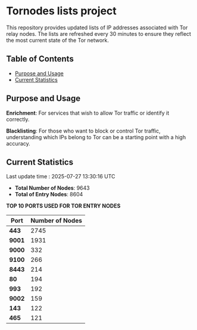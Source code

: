 # Tornodes lists project

This repository provides updated lists of IP addresses associated with Tor relay nodes. The lists are refreshed every 30 minutes to ensure they reflect the most current state of the Tor network.

## Table of Contents

- [Purpose and Usage](#purpose-and-usage)
- [Current Statistics](#current-statistics)


## Purpose and Usage

**Enrichment**: For services that wish to allow Tor traffic or identify it correctly.

**Blacklisting**: For those who want to block or control Tor traffic, understanding which IPs belong to Tor can be a starting point with a high accuracy.

## Current Statistics

Last update time : 2025-07-27 13:30:16 UTC

- **Total Number of Nodes**: 9643
- **Total of Entry Nodes**: 8604

**TOP 10 PORTS USED FOR TOR ENTRY NODES**

| **Port** | **Number of Nodes** |
|------|-----------------|
| **443**   | 2745  |
| **9001**   | 1931  |
| **9000**   | 332  |
| **9100**   | 266  |
| **8443**   | 214  |
| **80**   | 194  |
| **993**   | 192  |
| **9002**   | 159  |
| **143**   | 122  |
| **465**   | 121  |

